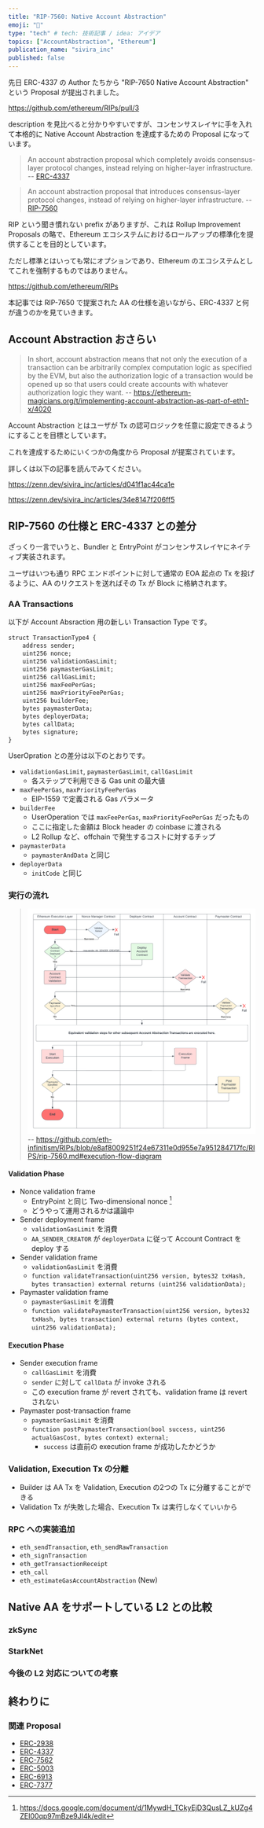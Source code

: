 ```yaml
---
title: "RIP-7560: Native Account Abstraction"
emoji: "👛"
type: "tech" # tech: 技術記事 / idea: アイデア
topics: ["AccountAbstraction", "Ethereum"]
publication_name: "sivira_inc"
published: false
---
```


先日 ERC-4337 の Author たちから "RIP-7650 Native Account Abstraction" という Proposal が提出されました。

https://github.com/ethereum/RIPs/pull/3

description を見比べると分かりやすいですが、コンセンサスレイヤに手を入れて本格的に Native Account Abstraction を達成するための Proposal になっています。

> An account abstraction proposal which completely avoids consensus-layer protocol changes, instead relying on higher-layer infrastructure.
> -- [ERC-4337](https://eips.ethereum.org/EIPS/eip-4337)

> An account abstraction proposal that introduces consensus-layer protocol changes, instead of relying on higher-layer infrastructure.
> -- [RIP-7560](https://github.com/eth-infinitism/RIPs/blob/e8af8009251f24e67311e0d955e7a951284717fc/RIPS/rip-7560.md)

RIP という聞き慣れない prefix がありますが、これは Rollup Improvement Proposals の略で、Ethereum エコシステムにおけるロールアップの標準化を提供することを目的としています。

ただし標準とはいっても常にオプションであり、Ethereum のエコシステムとしてこれを強制するものではありません。

https://github.com/ethereum/RIPs

本記事では RIP-7650 で提案された AA の仕様を追いながら、ERC-4337 と何が違うのかを見ていきます。

## Account Abstraction おさらい
> In short, account abstraction means that not only the execution of a transaction can be arbitrarily complex computation logic as specified by the EVM, but also the authorization logic of a transaction would be opened up so that users could create accounts with whatever authorization logic they want.
> -- https://ethereum-magicians.org/t/implementing-account-abstraction-as-part-of-eth1-x/4020

Account Abstraction とはユーザが Tx の認可ロジックを任意に設定できるようにすることを目標としています。

これを達成するためにいくつかの角度から Proposal が提案されています。

詳しくは以下の記事を読んでみてください。

https://zenn.dev/sivira_inc/articles/d041f1ac44ca1e

https://zenn.dev/sivira_inc/articles/34e8147f206ff5

## RIP-7560 の仕様と ERC-4337 との差分
ざっくり一言でいうと、Bundler と EntryPoint がコンセンサスレイヤにネイティブ実装されます。

ユーザはいつも通り RPC エンドポイントに対して通常の EOA 起点の Tx を投げるように、AA のリクエストを送ればその Tx が Block に格納されます。

### AA Transactions
以下が Account Absraction 用の新しい Transaction Type です。
```solidity
struct TransactionType4 {
    address sender;
    uint256 nonce;
    uint256 validationGasLimit;
    uint256 paymasterGasLimit;
    uint256 callGasLimit;
    uint256 maxFeePerGas;
    uint256 maxPriorityFeePerGas;
    uint256 builderFee;
    bytes paymasterData;
    bytes deployerData;
    bytes callData;
    bytes signature;
}
```

UserOpration との差分は以下のとおりです。

* `validationGasLimit`, `paymasterGasLimit`, `callGasLimit`
  * 各ステップで利用できる Gas unit の最大値
* `maxFeePerGas`, `maxPriorityFeePerGas`
  * EIP-1559 で定義される Gas パラメータ
* `builderFee`
  * UserOperation では `maxFeePerGas`, `maxPriorityFeePerGas` だったもの
  * ここに指定した金額は Block header の coinbase に渡される
  * L2 Rollup など、offchain で発生するコストに対するチップ
* `paymasterData`
  * `paymasterAndData` と同じ
* `deployerData`
  * `initCode` と同じ

### 実行の流れ
> ![Flow diagram](/images/540723258483eb/flow_diagram.png)
> -- https://github.com/eth-infinitism/RIPs/blob/e8af8009251f24e67311e0d955e7a951284717fc/RIPS/rip-7560.md#execution-flow-diagram

#### Validation Phase
* Nonce validation frame
  * EntryPoint と同じ Two-dimensional nonce [^two-dimensional-nonce]
  * どうやって運用されるかは議論中
* Sender deployment frame
  * `validationGasLimit` を消費
  * `AA_SENDER_CREATOR` が `deployerData` に従って Account Contract を deploy する
* Sender validation frame
  * `validationGasLimit` を消費
  * `function validateTransaction(uint256 version, bytes32 txHash, bytes transaction) external returns (uint256 validationData);`
* Paymaster validation frame
  * `paymasterGasLimit` を消費
  * `function validatePaymasterTransaction(uint256 version, bytes32 txHash, bytes transaction) external returns (bytes context, uint256 validationData);`

[^two-dimensional-nonce]: https://docs.google.com/document/d/1MywdH_TCkyEjD3QusLZ_kUZg4ZEI00qp97mBze9JI4k/edit

#### Execution Phase
* Sender execution frame
  * `callGasLimit` を消費
  * `sender` に対して `callData` が invoke される
  * この execution frame が revert されても、validation frame は revert されない
* Paymaster post-transaction frame
  * `paymasterGasLimit` を消費
  * `function postPaymasterTransaction(bool success, uint256 actualGasCost, bytes context) external;`
    * `success` は直前の execution frame が成功したかどうか

### Validation, Execution Tx の分離
* Builder は AA Tx を Validation, Execution の2つの Tx に分離することができる
* Validation Tx が失敗した場合、Execution Tx は実行しなくていいから

### RPC への実装追加
* `eth_sendTransaction`, `eth_sendRawTransaction`
* `eth_signTransaction`
* `eth_getTransactionReceipt`
* `eth_call`
* `eth_estimateGasAccountAbstraction` (New)

## Native AA をサポートしている L2 との比較
### zkSync

### StarkNet

### 今後の L2 対応についての考察

## 終わりに

### 関連 Proposal
* [ERC-2938]()
* [ERC-4337]()
* [ERC-7562]()
* [ERC-5003]()
* [ERC-6913]()
* [ERC-7377]()
